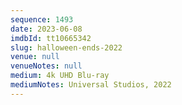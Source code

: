 ```yaml
---
sequence: 1493
date: 2023-06-08
imdbId: tt10665342
slug: halloween-ends-2022
venue: null
venueNotes: null
medium: 4k UHD Blu-ray
mediumNotes: Universal Studios, 2022
---
```


